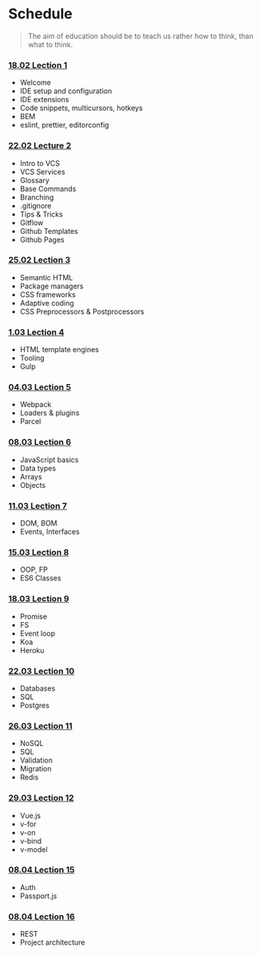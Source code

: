 # Schedule

> The aim of education should be to teach us rather how to think, than what to think.

### [18.02 Lection 1](/lecture-1/lecture.md)

- Welcome
- IDE setup and configuration
- IDE extensions
- Code snippets, multicursors, hotkeys
- BEM
- eslint, prettier, editorconfig

### [22.02 Lecture 2](/lecture-2/lecture.md)

- Intro to VCS
- VCS Services
- Glossary
- Base Commands
- Branching
- .gitignore
- Tips & Tricks
- Gitflow
- Github Templates
- Github Pages

### [25.02 Lection 3](/lecture-3/lecture.md)

- Semantic HTML
- Package managers
- CSS frameworks
- Adaptive coding
- CSS Preprocessors & Postprocessors

### [1.03 Lection 4](/lecture-4/lecture.md)

- HTML template engines
- Tooling
- Gulp

### [04.03 Lection 5](/lecture-5/lecture.md)

- Webpack
- Loaders & plugins
- Parcel

### [08.03 Lection 6](/lecture-6/lecture.md)

- JavaScript basics
- Data types
- Arrays
- Objects

### [11.03 Lection 7](/lecture-7/lecture.md)

- DOM, BOM
- Events, Interfaces

### [15.03 Lection 8](/lecture-8/lecture.md)

- OOP, FP
- ES6 Classes

### [18.03 Lection 9](/lecture-9/lecture.md)

- Promise
- FS
- Event loop
- Koa
- Heroku

### [22.03 Lection 10](/lecture-10/lecture.md)

- Databases
- SQL
- Postgres

### [26.03 Lection 11](/lecture-11/lecture.md)

- NoSQL
- SQL
- Validation
- Migration
- Redis

### [29.03 Lection 12](/lecture-12/lecture.md)

- Vue.js
- v-for
- v-on
- v-bind
- v-model

### [08.04 Lection 15](/lecture-15/lecture.md)

- Auth
- Passport.js

### [08.04 Lection 16](/lecture-16/lecture.md)

- REST
- Project architecture
